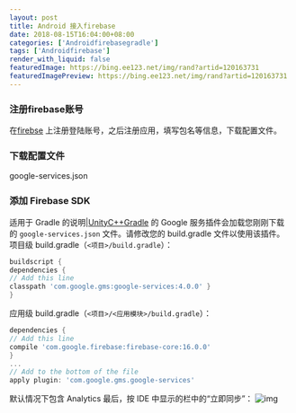 ```yaml
---
layout: post
title: Android 接入firebase
date: 2018-08-15T16:04:00+08:00
categories: ['Androidfirebasegradle']
tags: ['Androidfirebase']
render_with_liquid: false
featuredImage: https://bing.ee123.net/img/rand?artid=120163731
featuredImagePreview: https://bing.ee123.net/img/rand?artid=120163731
---
```


### 注册firebase账号
在[firebse](https://firebase.google.com) 上注册登陆账号，之后注册应用，填写包名等信息，下载配置文件。
### 下载配置文件
google-services.json
### 添加 Firebase SDK
适用于 Gradle 的说明|[Unity](https://firebase.google.com/docs/unity/setup?authuser=1)[C++](https://firebase.google.com/docs/cpp/setup?authuser=1)[Gradle](https://gradle.org/) 的 Google 服务插件会加载您刚刚下载的 `google-services.json` 文件。请修改您的 build.gradle 文件以使用该插件。
项目级 build.gradle（`<项目>/build.gradle`）：
```groovy
buildscript {
dependencies {
// Add this line
classpath 'com.google.gms:google-services:4.0.0' }
}
```
应用级 build.gradle（`<项目>/<应用模块>/build.gradle`）：
```groovy
dependencies {
// Add this line
compile 'com.google.firebase:firebase-core:16.0.0'
}
...
// Add to the bottom of the file
apply plugin: 'com.google.gms.google-services'
```
默认情况下包含 Analytics
最后，按 IDE 中显示的栏中的“立即同步”：
![img](https://www.gstatic.com/mobilesdk/160330_mobilesdk/images/android_studio_gradle_changed_butterbar@2x.png)